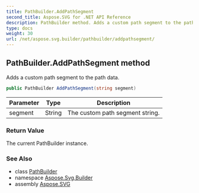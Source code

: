 ```yaml
---
title: PathBuilder.AddPathSegment
second_title: Aspose.SVG for .NET API Reference
description: PathBuilder method. Adds a custom path segment to the path data
type: docs
weight: 30
url: /net/aspose.svg.builder/pathbuilder/addpathsegment/
---
```

## PathBuilder.AddPathSegment method

Adds a custom path segment to the path data.

```csharp
public PathBuilder AddPathSegment(string segment)
```

| Parameter | Type | Description |
| --- | --- | --- |
| segment | String | The custom path segment string. |

### Return Value

The current PathBuilder instance.

### See Also

* class [PathBuilder](../)
* namespace [Aspose.Svg.Builder](../../../aspose.svg.builder/)
* assembly [Aspose.SVG](../../../)
